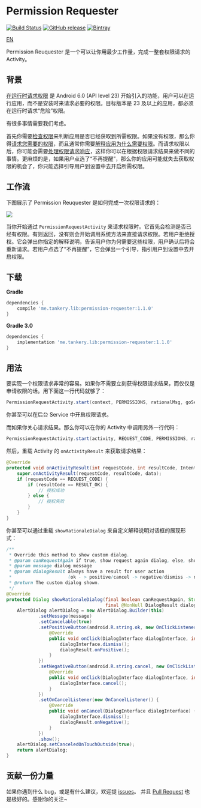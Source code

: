 # Permission Requester

[![Build Status](https://travis-ci.org/tankery/permission-requester.svg?branch=master)](https://travis-ci.org/tankery/permission-requester)
[![GitHub release](https://img.shields.io/github/release/tankery/permission-requester.svg)](https://github.com/tankery/permission-requester/releases)
[![Bintray](https://img.shields.io/bintray/v/tankery/maven/PermissionRequester.svg?maxAge=2592000)](https://bintray.com/tankery/maven/PermissionRequester)

[EN](README.md)

Permission Reuquester 是一个可以让你用最少工作量，完成一整套权限请求的 Activity。

## 背景

[在运行时请求权限](https://developer.android.com/training/permissions/requesting.html) 是 Android 6.0 (API level 23) 开始引入的功能，用户可以在运行应用，而不是安装时来请求必要的权限。目标版本是 23 及以上的应用，都必须在运行时请求“危险”权限。

有很多事情需要我们考虑。

首先你需要[检查权限](https://developer.android.com/training/permissions/requesting.html#perm-check)来判断应用是否已经获取到所需权限。如果没有权限，那么你得[请求您需要的权限](https://developer.android.com/training/permissions/requesting.html#make-the-request)，而且通常你需要[解释应用为什么需要权限](https://developer.android.com/training/permissions/requesting.html#explain)。而请求权限以后，你可能会需要[处理权限请求响应](https://developer.android.com/training/permissions/requesting.html#handle-response)，这样你可以在根据权限请求结果来做不同的事情。更麻烦的是，如果用户点选了“不再提醒”，那么你的应用可能就失去获取权限的机会了，你只能选择引导用户到设置中去开启所需权限。

## 工作流

下图展示了 Permission Reuquester 是如何完成一次权限请求的：

![](art/permission-request-policy.png)

当你开始通过 `PermissionRequestActivity` 来请求权限时。它首先会检测是否已经有权限。有则返回，没有则会开始调用系统方法来直接请求权限。若用户拒绝授权。它会弹出你指定的解释说明，告诉用户你为何需要这些权限，用户确认后将会重新请求。若用户点选了“不再提醒”，它会弹出一个引导，指引用户到设置中去开启权限。

## 下载

**Gradle**

``` gradle
dependencies {
    compile 'me.tankery.lib:permission-requester:1.1.0'
}
```

**Gradle 3.0**

``` gradle
dependencies {
    implementation 'me.tankery.lib:permission-requester:1.1.0'
}
```

## 用法

要实现一个权限请求非常的容易。如果你不需要立刻获得权限请求结果，而仅仅是申请权限的话。用下面这一行代码就够了：

``` java
PermissionRequestActivity.start(context, PERMISSIONS, rationalMsg, goSettingsMsg);
```

你甚至可以在后台 Service 中开启权限请求。

而如果你关心请求结果。那么你可以在你的 Activity 中调用另外一行代码：

``` java
PermissionRequestActivity.start(activity, REQUEST_CODE, PERMISSIONS, rationalMsg, goSettingsMsg);
```

然后，重载 Activity 的 `onActivityResult` 来获取请求结果：

``` java
@Override
protected void onActivityResult(int requestCode, int resultCode, Intent data) {
    super.onActivityResult(requestCode, resultCode, data);
    if (requestCode == REQUEST_CODE) {
        if (resultCode == RESULT_OK) {
            // 授权成功
        } else {
            // 授权失败
        }
    }
}
```

你甚至可以通过重载 `showRationaleDialog` 来自定义解释说明对话框的展现形式：

``` java
/**
 * Override this method to show custom dialog.
 * @param canRequestAgain if true, show request again dialog, else, show go settings dialog
 * @param message dialog message
 * @param dialogResult always have a result for user action
 *                     (ok - > positive/cancel -> negative/dismiss -> negative)
 * @return The custom dialog shown.
 */
@Override
protected Dialog showRationaleDialog(final boolean canRequestAgain, String message,
                                     final @NonNull DialogResult dialogResult) {
    AlertDialog alertDialog = new AlertDialog.Builder(this)
            .setMessage(message)
            .setCancelable(true)
            .setPositiveButton(android.R.string.ok, new OnClickListener() {
                @Override
                public void onClick(DialogInterface dialogInterface, int i) {
                    dialogInterface.dismiss();
                    dialogResult.onPositive();
                }
            })
            .setNegativeButton(android.R.string.cancel, new OnClickListener() {
                @Override
                public void onClick(DialogInterface dialogInterface, int i) {
                    dialogInterface.cancel();
                }
            })
            .setOnCancelListener(new OnCancelListener() {
                @Override
                public void onCancel(DialogInterface dialogInterface) {
                    dialogInterface.dismiss();
                    dialogResult.onNegative();
                }
            })
            .show();
    alertDialog.setCanceledOnTouchOutside(true);
    return alertDialog;
}
```

## 贡献一份力量

如果你遇到什么 bug，或是有什么建议，欢迎提 [issues](https://github.com/tankery/permission-requester/issues)。 并且 [Pull Request](https://github.com/tankery/permission-requester/pulls) 也是极好的。感谢你的关注~

